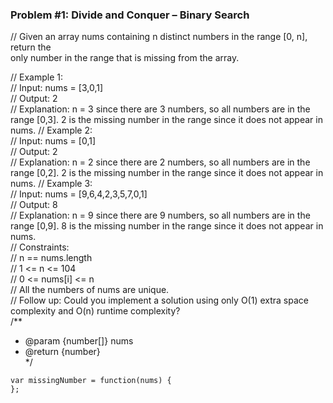 ### Problem #1: Divide and Conquer – Binary Search

// Given an array nums containing n distinct numbers in the range [0, n], return the  
only number in the range that is missing from the array.

// Example 1:  
// Input: nums = [3,0,1]  
// Output: 2  
// Explanation: n = 3 since there are 3 numbers, so all numbers are in the range [0,3]. 2 is the missing number in the range since it does not appear in nums. // Example 2:  
// Input: nums = [0,1]  
// Output: 2  
// Explanation: n = 2 since there are 2 numbers, so all numbers are in the range [0,2]. 2 is the missing number in the range since it does not appear in nums. // Example 3:  
// Input: nums = [9,6,4,2,3,5,7,0,1]  
// Output: 8  
// Explanation: n = 9 since there are 9 numbers, so all numbers are in the range [0,9]. 8 is the missing number in the range since it does not appear in nums.  
// Constraints:  
// n == nums.length  
// 1 <= n <= 104  
// 0 <= nums[i] <= n  
// All the numbers of nums are unique.  
// Follow up: Could you implement a solution using only O(1) extra space complexity and O(n) runtime complexity?  
/\*\*

- @param {number[]} nums
- @return {number}  
  \*/

```
var missingNumber = function(nums) {
};

```
